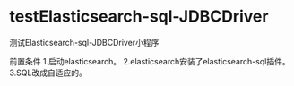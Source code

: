# testElasticsearch-sql-JDBCDriver
测试Elasticsearch-sql-JDBCDriver小程序

前置条件
1.启动elasticsearch。
2.elasticsearch安装了elasticsearch-sql插件。
3.SQL改成自适应的。
